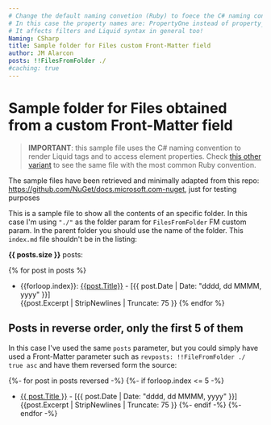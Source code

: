```yaml
---
# Change the default naming convetion (Ruby) to foece the C# naming convention instead
# In this case the property names are: PropertyOne instead of property_one
# It affects filters and Liquid syntax in general too!
Naming: CSharp
title: Sample folder for Files custom Front-Matter field
author: JM Alarcon
posts: !!FilesFromFolder ./
#caching: true
---
```


# Sample folder for Files obtained from a custom Front-Matter field

>**IMPORTANT**: this sample file uses the C# naming convention to render Liquid tags and to access element properties.
>Check [this other variant](_index-ruby.md) to see the same file with the most common Ruby convention.

The sample files have been retrieved and minimally adapted from this repo: https://github.com/NuGet/docs.microsoft.com-nuget, just for testing purposes

This is a sample file to show all the contents of an specific folder. In this case I'm using `"./"` as the folder param for `FilesFromFolder` FM custom param. In the parent folder you should use the name of the folder. This `index.md` file shouldn't be in the listing:

**{{ posts.size }}** posts:

{% for post in posts %}
- {{forloop.index}}: [{{post.Title}}]({{post.URL}}) - [{{ post.Date | Date: "dddd, dd MMMM, yyyy" }}]<br>{{post.Excerpt | StripNewlines | Truncate: 75 }}
{% endfor %}

## Posts in reverse order, only the first 5 of them

In this case I've used the same `posts` parameter, but you could simply have used a Front-Matter parameter such as `revposts: !!FileFromFolder ./ true asc` and have them reversed form the source:

{%- for post in posts reversed -%}
{%- if forloop.index <= 5 -%}
- [{{ post.Title }}]({{post.URL}}) - [{{ post.Date | Date: "dddd, dd MMMM, yyyy" }}]<br>{{post.Excerpt | StripNewlines | Truncate: 75 }}
{%- endif -%}
{%- endfor -%}